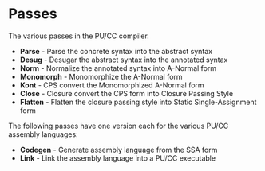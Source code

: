 Passes
===

The various passes in the PU/CC compiler.

* **Parse** - Parse the concrete syntax into the abstract syntax
* **Desug** - Desugar the abstract syntax into the annotated syntax
* **Norm** - Normalize the annotated syntax into A-Normal form
* **Monomorph** - Monomorphize the A-Normal form
* **Kont** - CPS convert the Monomorphized A-Normal form 
* **Close** - Closure convert the CPS form into Closure Passing Style
* **Flatten** - Flatten the closure passing style into Static Single-Assignment form

The following passes have one version each for the various PU/CC assembly languages:

* **Codegen** - Generate assembly language from the SSA form 
* **Link** - Link the assembly language into a PU/CC executable